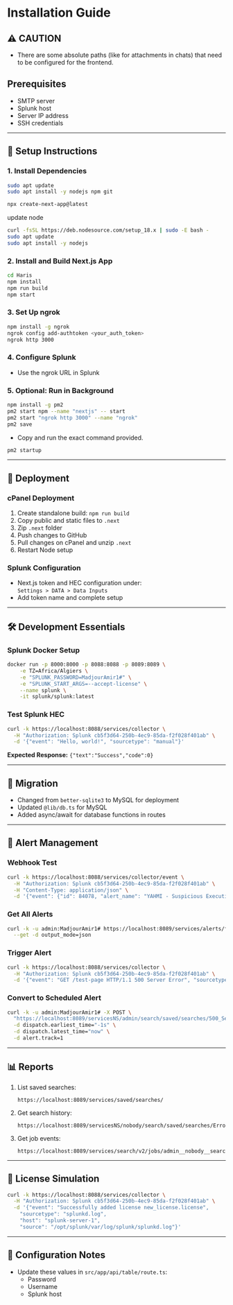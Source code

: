 
# Installation Guide

## ⚠️ CAUTION
- There are some absolute paths (like for attachments in chats) that need to be configured for the frontend.

## Prerequisites
- SMTP server
- Splunk host
- Server IP address
- SSH credentials

---

## 🔧 Setup Instructions

### 1. Install Dependencies
```bash
sudo apt update
sudo apt install -y nodejs npm git
```

```bash
npx create-next-app@latest
```

update node
```bash
curl -fsSL https://deb.nodesource.com/setup_18.x | sudo -E bash -
sudo apt update
sudo apt install -y nodejs

```

### 2. Install and Build Next.js App
```bash
cd Haris
npm install
npm run build
npm start
```

### 3. Set Up ngrok
```bash
npm install -g ngrok
ngrok config add-authtoken <your_auth_token>
ngrok http 3000
```

### 4. Configure Splunk
- Use the ngrok URL in Splunk

### 5. Optional: Run in Background
```bash
npm install -g pm2
pm2 start npm --name "nextjs" -- start
pm2 start "ngrok http 3000" --name "ngrok"
pm2 save
```
- Copy and run the exact command provided.
```bash
pm2 startup
```

---

## 🚀 Deployment

### cPanel Deployment
1. Create standalone build: `npm run build`
2. Copy public and static files to `.next`
3. Zip `.next` folder
4. Push changes to GitHub
5. Pull changes on cPanel and unzip `.next`
6. Restart Node setup

### Splunk Configuration
- Next.js token and HEC configuration under:  
  `Settings > DATA > Data Inputs`
- Add token name and complete setup

---

## 🛠 Development Essentials

### Splunk Docker Setup
```bash
docker run -p 8000:8000 -p 8088:8088 -p 8089:8089 \
    -e TZ=Africa/Algiers \
    -e "SPLUNK_PASSWORD=MadjourAmir1#" \
    -e "SPLUNK_START_ARGS=--accept-license" \
    --name splunk \
    -it splunk/splunk:latest
```

### Test Splunk HEC
```bash
curl -k https://localhost:8088/services/collector \
  -H "Authorization: Splunk cb5f3d64-250b-4ec9-85da-f2f028f401ab" \
  -d '{"event": "Hello, world!", "sourcetype": "manual"}'
```
**Expected Response:** `{"text":"Success","code":0}`

---

## 🔄 Migration
- Changed from `better-sqlite3` to MySQL for deployment
- Updated `@lib/db.ts` for MySQL
- Added async/await for database functions in routes

---

## 🚨 Alert Management

### Webhook Test
```bash
curl -k https://localhost:8088/services/collector/event \
  -H "Authorization: Splunk cb5f3d64-250b-4ec9-85da-f2f028f401ab" \
  -H "Content-Type: application/json" \
  -d '{"event": {"id": 84078, "alert_name": "YAHMI - Suspicious Execution Blocked By Trellix", "analyst": "Faisal Ghamdi", "status": "Open", "severity": "Critical"}, "sourcetype": "test_sourcetype"}'
```

### Get All Alerts
```bash
curl -k -u admin:MadjourAmir1# https://localhost:8089/services/alerts/fired_alerts \
  --get -d output_mode=json
```

### Trigger Alert
```bash
curl -k https://localhost:8088/services/collector \
  -H "Authorization: Splunk cb5f3d64-250b-4ec9-85da-f2f028f401ab" \
  -d '{"event": "GET /test-page HTTP/1.1 500 Server Error", "sourcetype": "access_combined"}'
```

### Convert to Scheduled Alert
```bash
curl -k -u admin:MadjourAmir1# -X POST \
  "https://localhost:8089/servicesNS/admin/search/saved/searches/500_Server_Error" \
  -d dispatch.earliest_time="-1s" \
  -d dispatch.latest_time="now" \
  -d alert.track=1
```

---

## 📊 Reports

1. List saved searches:
   ```
   https://localhost:8089/services/saved/searches/
   ```
2. Get search history:
   ```
   https://localhost:8089/servicesNS/nobody/search/saved/searches/Errors%20in%20the%20last%2024%20hours/history
   ```
3. Get job events:
   ```
   https://localhost:8089/services/search/v2/jobs/admin__nobody__search__RMD55d9ebac05a79f513_at_1746210162_6/events
   ```

---

## 📜 License Simulation
```bash
curl -k https://localhost:8088/services/collector \
  -H "Authorization: Splunk cb5f3d64-250b-4ec9-85da-f2f028f401ab" \
  -d '{"event": "Successfully added license new_license.license",
    "sourcetype": "splunkd.log",
    "host": "splunk-server-1",
    "source": "/opt/splunk/var/log/splunk/splunkd.log"}'
```

---

## 🔐 Configuration Notes
- Update these values in `src/app/api/table/route.ts`:
  - Password
  - Username
  - Splunk host
